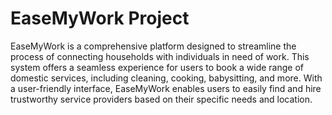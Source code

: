 # EaseMyWork Project 

EaseMyWork is a comprehensive platform designed to streamline the process
of connecting households with individuals in need of work. This system offers
a seamless experience for users to book a wide range of domestic services,
including cleaning, cooking, babysitting, and more. With a user-friendly
interface, EaseMyWork enables users to easily find and hire trustworthy service
providers based on their specific needs and location.
